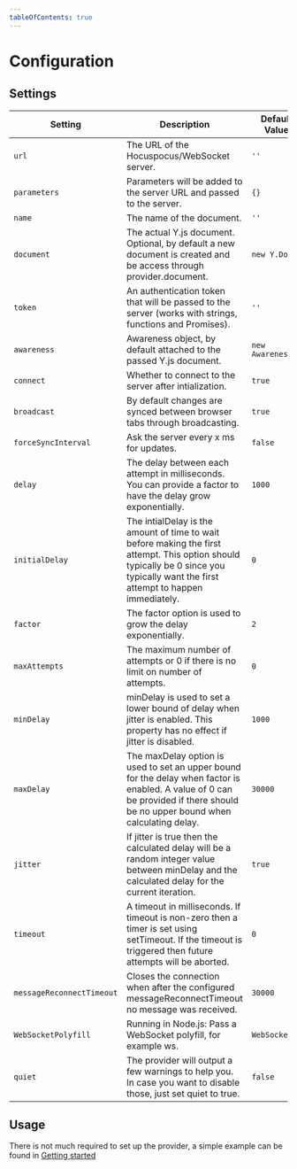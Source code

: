 ```yaml
---
tableOfContents: true
---
```


# Configuration

## Settings

| Setting                 | Description                                                                                                                                                                        | Default Value   |
| ----------------------- | ---------------------------------------------------------------------------------------------------------------------------------------------------------------------------------- | --------------- |
| `url`                     | The URL of the Hocuspocus/WebSocket server.                                                                                                                                        | `''`             |
| `parameters`              | Parameters will be added to the server URL and passed to the server.                                                                                                               | `{}`             |
| `name`                    | The name of the document.                                                                                                                                                          | `''`             |
| `document`                | The actual Y.js document. Optional, by default a new document is created and be access through provider.document.                                                                  | `new Y.Doc()`    |
| `token`                   | An authentication token that will be passed to the server (works with strings, functions and Promises).                                                                            | `''`             |
| `awareness`               | Awareness object, by default attached to the passed Y.js document.                                                                                                                 | `new Awareness()` |
| `connect`                 | Whether to connect to the server after intialization.                                                                                                                              | `true`           |
| `broadcast`               | By default changes are synced between browser tabs through broadcasting.                                                                                                           | `true`           |
| `forceSyncInterval`       | Ask the server every x ms for updates.                                                                                                                                             | `false`          |
| `delay`                   | The delay between each attempt in milliseconds. You can provide a factor to have the delay grow exponentially.                                                                     | `1000`           |
| `initialDelay`            | The intialDelay is the amount of time to wait before making the first attempt. This option should typically be 0 since you typically want the first attempt to happen immediately. | `0`              |
| `factor`                  | The factor option is used to grow the delay exponentially.                                                                                                                         | `2`              |
| `maxAttempts`             | The maximum number of attempts or 0 if there is no limit on number of attempts.                                                                                                    | `0`              |
| `minDelay`                | minDelay is used to set a lower bound of delay when jitter is enabled. This property has no effect if jitter is disabled.                                                          | `1000`           |
| `maxDelay`                | The maxDelay option is used to set an upper bound for the delay when factor is enabled. A value of 0 can be provided if there should be no upper bound when calculating delay.     | `30000`          |
| `jitter`                  | If jitter is true then the calculated delay will be a random integer value between minDelay and the calculated delay for the current iteration.                                    | `true`           |
| `timeout`                 | A timeout in milliseconds. If timeout is non-zero then a timer is set using setTimeout. If the timeout is triggered then future attempts will be aborted.                          | `0`              |
| `messageReconnectTimeout` | Closes the connection when after the configured messageReconnectTimeout no message was received.                                                                                   | `30000`          |
| `WebSocketPolyfill`       | Running in Node.js: Pass a WebSocket polyfill, for example ws.                                                                                                                     | `WebSocket`      |
| `quiet`                   | The provider will output a few warnings to help you. In case you want to disable those, just set quiet to true.                                                                    | `false`          |

## Usage

There is not much required to set up the provider, a simple example can be found in [Getting started](/getting-started#frontend)
